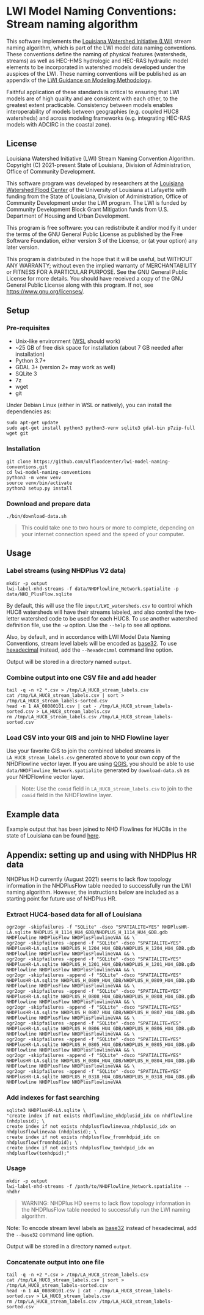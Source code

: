 # LWI Model Naming Conventions: Stream naming algorithm

This software implements the [Louisiana Watershed Initiative (LWI)](https://www.watershed.la.gov) stream naming
algorithm, which is part of the LWI model data naming conventions. These conventions define the naming of physical
features (watersheds, streams) as well as HEC-HMS hydrologic and HEC-RAS hydraulic model elements to be incorporated
in watershed models developed under the auspices of the LWI. These naming conventions will be published as an
appendix of the [LWI Guidance on Modeling Methodology](https://www.watershed.la.gov).

Faithful application of these standards is critical to ensuring that LWI models are of high quality and are consistent
with each other, to the greatest extent practicable. Consistency between models enables interoperability of models
between geographies (e.g. coupled HUC8 watersheds) and across modeling frameworks (e.g. integrating HEC-RAS models
with ADCIRC in the coastal zone).

## License
Louisiana Watershed Initiative (LWI) Stream Naming Convention Algorithm.
Copyright (C) 2021-present State of Louisiana, Division of Administration, Office of Community Development.

This software program was developed by researchers at the [Louisiana Watershed Flood Center](https://floodcenter.louisiana.edu)
of the University of Louisiana at Lafayette with funding from the State of Louisiana, Division of Administration,
Office of Community Development under the LWI program. The LWI is funded by Community Development Block Grant
Mitigation funds from U.S. Department of Housing and Urban Development.

This program is free software: you can redistribute it and/or modify it under the terms of the GNU General Public
License as published by the Free Software Foundation, either version 3 of the License, or (at your option) any later
version.

This program is distributed in the hope that it will be useful, but WITHOUT ANY WARRANTY; without even the implied
warranty of MERCHANTABILITY or FITNESS FOR A PARTICULAR PURPOSE. See the GNU General Public License for more details.
You should have received a copy of the GNU General Public License along with this program.
If not, see <https://www.gnu.org/licenses/>.

## Setup

### Pre-requisites
- Unix-like environment ([WSL](https://docs.microsoft.com/en-us/windows/wsl/about) should work)
- ~25 GB of free disk space for installation (about 7 GB needed after installation)
- Python 3.7+
- GDAL 3+ (version 2+ may work as well)
- SQLite 3
- 7z
- wget
- git

Under Debian Linux (either in WSL or natively), you can install the dependencies as:
```
sudo apt-get update
sudo apt-get install python3 python3-venv sqlite3 gdal-bin p7zip-full wget git
```

### Installation
```
git clone https://github.com/ulfloodcenter/lwi-model-naming-conventions.git
cd lwi-model-naming-conventions
python3 -m venv venv
source venv/bin/activate
python3 setup.py install
```

### Download and prepare data
```
./bin/download-data.sh
```

> This could take one to two hours or more to complete, depending on your internet connection speed and the speed of
> your computer.

## Usage

### Label streams (using NHDPlus V2 data)
```
mkdir -p output
lwi-label-nhd-streams -f data/NHDFlowline_Network.spatialite -p data/NHD_PlusFlow.sqlite
```

By default, this will use the file `input/LWI_watersheds.csv` to control which HUC8 watersheds will have their
streams labeled, and also control the two-letter watershed code to be used for each HUC8. To use another watershed
definition file, use the `-w` option. Use the `--help` to see all options.

Also, by default, and in accordance with LWI Model Data Naming Conventions, stream level labels will be encoded
as [base32](https://www.crockford.com/base32.html). To use [hexadecimal](https://en.wikipedia.org/wiki/Hexadecimal)
instead, add the `--hexadecimal` command line option.

Output will be stored in a directory named `output`.

### Combine output into one CSV file and add header
```
tail -q -n +2 *.csv > /tmp/LA_HUC8_stream_labels.csv
cat /tmp/LA_HUC8_stream_labels.csv | sort > /tmp/LA_HUC8_stream_labels-sorted.csv
head -n 1 AA_08080101.csv | cat - /tmp/LA_HUC8_stream_labels-sorted.csv > LA_HUC8_stream_labels.csv
rm /tmp/LA_HUC8_stream_labels.csv /tmp/LA_HUC8_stream_labels-sorted.csv
```

### Load CSV into your GIS and join to NHD Flowline layer
Use your favorite GIS to join the combined labeled streams in `LA_HUC8_stream_labels.csv` generated above to your own
copy of the NHDFlowline vector layer. If you are using [QGIS](https://qgis.org/), you should be able
to use `data/NHDFlowline_Network.spatialite` generated by `download-data.sh` as your NHDFlowline vector layer.

> Note: Use the `comid` field in `LA_HUC8_stream_labels.csv` to join to the `comid` field in the NHDFlowline layer.

## Example data

Example output that has been joined to NHD Flowlines for HUC8s in the state of Louisiana can be found [here](https://services9.arcgis.com/SfvtKAxCn62UWpRg/arcgis/rest/services/LWI_LabeledNHDStreams_2021_03_29/FeatureServer).

## Appendix: setting up and using with NHDPlus HR data
NHDPlus HD currently (August 2021) seems to lack flow topology information in the NHDPlusFlow table needed to
successfully run the LWI naming algorithm. However, the instructions below are included as a starting point for
future use of NHDPlus HR.

### Extract HUC4-based data for all of Louisiana
```
ogr2ogr -skipfailures -f "SQLite" -dsco "SPATIALITE=YES" NHDPlusHR-LA.sqlite NHDPLUS_H_1114_HU4_GDB/NHDPLUS_H_1114_HU4_GDB.gdb NHDFlowline NHDPlusFlow NHDPlusFlowlineVAA && \
ogr2ogr -skipfailures -append -f "SQLite" -dsco "SPATIALITE=YES" NHDPlusHR-LA.sqlite NHDPLUS_H_1204_HU4_GDB/NHDPLUS_H_1204_HU4_GDB.gdb NHDFlowline NHDPlusFlow NHDPlusFlowlineVAA && \
ogr2ogr -skipfailures -append -f "SQLite" -dsco "SPATIALITE=YES" NHDPlusHR-LA.sqlite NHDPLUS_H_1201_HU4_GDB/NHDPLUS_H_1201_HU4_GDB.gdb NHDFlowline NHDPlusFlow NHDPlusFlowlineVAA && \
ogr2ogr -skipfailures -append -f "SQLite" -dsco "SPATIALITE=YES" NHDPlusHR-LA.sqlite NHDPLUS_H_0809_HU4_GDB/NHDPLUS_H_0809_HU4_GDB.gdb NHDFlowline NHDPlusFlow NHDPlusFlowlineVAA && \
ogr2ogr -skipfailures -append -f "SQLite" -dsco "SPATIALITE=YES" NHDPlusHR-LA.sqlite NHDPLUS_H_0808_HU4_GDB/NHDPLUS_H_0808_HU4_GDB.gdb NHDFlowline NHDPlusFlow NHDPlusFlowlineVAA && \
ogr2ogr -skipfailures -append -f "SQLite" -dsco "SPATIALITE=YES" NHDPlusHR-LA.sqlite NHDPLUS_H_0807_HU4_GDB/NHDPLUS_H_0807_HU4_GDB.gdb NHDFlowline NHDPlusFlow NHDPlusFlowlineVAA && \
ogr2ogr -skipfailures -append -f "SQLite" -dsco "SPATIALITE=YES" NHDPlusHR-LA.sqlite NHDPLUS_H_0806_HU4_GDB/NHDPLUS_H_0806_HU4_GDB.gdb NHDFlowline NHDPlusFlow NHDPlusFlowlineVAA && \
ogr2ogr -skipfailures -append -f "SQLite" -dsco "SPATIALITE=YES" NHDPlusHR-LA.sqlite NHDPLUS_H_0805_HU4_GDB/NHDPLUS_H_0805_HU4_GDB.gdb NHDFlowline NHDPlusFlow NHDPlusFlowlineVAA && \
ogr2ogr -skipfailures -append -f "SQLite" -dsco "SPATIALITE=YES" NHDPlusHR-LA.sqlite NHDPLUS_H_0804_HU4_GDB/NHDPLUS_H_0804_HU4_GDB.gdb NHDFlowline NHDPlusFlow NHDPlusFlowlineVAA && \
ogr2ogr -skipfailures -append -f "SQLite" -dsco "SPATIALITE=YES" NHDPlusHR-LA.sqlite NHDPLUS_H_0318_HU4_GDB/NHDPLUS_H_0318_HU4_GDB.gdb NHDFlowline NHDPlusFlow NHDPlusFlowlineVAA
```

### Add indexes for fast searching
```
sqlite3 NHDPlusHR-LA.sqlite \
"create index if not exists nhdflowline_nhdplusid_idx on nhdflowline (nhdplusid); \
create index if not exists nhdplusflowlinevaa_nhdplusid_idx on nhdplusflowlinevaa (nhdplusid); \
create index if not exists nhdplusflow_fromnhdpid_idx on nhdplusflow(fromnhdpid); \
create index if not exists nhdplusflow_tonhdpid_idx on nhdplusflow(tonhdpid);"
```

### Usage
```
mkdir -p output
lwi-label-nhd-streams -f /path/to/NHDFlowline_Network.spatialite --nhdhr
```

> WARNING: NHDPlus HD seems to lack flow topology information in the NHDPlusFlow table needed to
> successfully run the LWI naming algorithm.

Note: To encode stream level labels as [base32](https://www.crockford.com/base32.html) instead of hexadecimal,
add the `--base32` command line option.

Output will be stored in a directory named `output`.

### Concatenate output into one file
```
tail -q -n +2 *.csv > /tmp/LA_HUC8_stream_labels.csv
cat /tmp/LA_HUC8_stream_labels.csv | sort > /tmp/LA_HUC8_stream_labels-sorted.csv
head -n 1 AA_08080101.csv | cat - /tmp/LA_HUC8_stream_labels-sorted.csv > LA_HUC8_stream_labels.csv
rm /tmp/LA_HUC8_stream_labels.csv /tmp/LA_HUC8_stream_labels-sorted.csv
```
